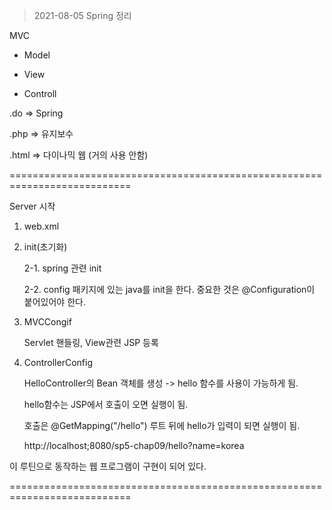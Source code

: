 > 2021-08-05 Spring 정리



MVC



- Model

- View

- Controll



.do	=>	Spring

.php	=>	유지보수

.html	=>	다이나믹 웹	(거의 사용 안함)



===========================================================================



Server 시작

1. web.xml 

2. init(초기화)

   2-1. spring 관련 init

   2-2. config 패키지에 있는 java를 init을 한다. 중요한 것은 @Configuration이 붙어있어야 한다.

3. MVCCongif

   Servlet 핸들링, View관련 JSP 등록

4. ControllerConfig

   HelloController의 Bean 객체를 생성 -> hello 함수를 사용이 가능하게 됨.

   hello함수는 JSP에서 호출이 오면 실행이 됨.

   호출은 @GetMapping("/hello") 루트 뒤에 hello가 입력이 되면 실행이 됨.

   http://localhost;8080/sp5-chap09/hello?name=korea



이 루틴으로 동작하는 웹 프로그램이 구현이 되어 있다.





===========================================================================